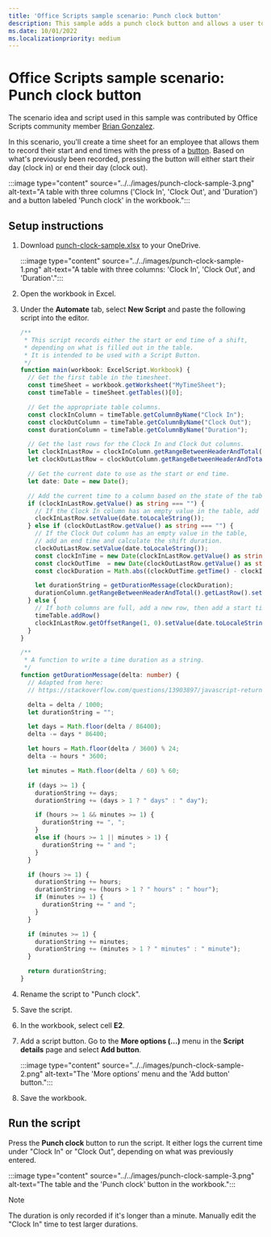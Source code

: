 ```yaml
---
title: 'Office Scripts sample scenario: Punch clock button'
description: This sample adds a punch clock button and allows a user to clock in and clock out using the current time.
ms.date: 10/01/2022
ms.localizationpriority: medium
---
```


# Office Scripts sample scenario: Punch clock button

The scenario idea and script used in this sample was contributed by Office Scripts community member [Brian Gonzalez](https://github.com/b-gonzalez).

In this scenario, you'll create a time sheet for an employee that allows them to record their start and end times with the press of a [button](../../develop/script-buttons.md). Based on what's previously been recorded, pressing the button will either start their day (clock in) or end their day (clock out).

:::image type="content" source="../../images/punch-clock-sample-3.png" alt-text="A table with three columns ('Clock In', 'Clock Out', and 'Duration') and a button labeled 'Punch clock' in the workbook.":::

## Setup instructions

1. Download [punch-clock-sample.xlsx](punch-clock-sample.xlsx) to your OneDrive.

    :::image type="content" source="../../images/punch-clock-sample-1.png" alt-text="A table with three columns: 'Clock In', 'Clock Out', and 'Duration'.":::

1. Open the workbook in Excel.

1. Under the **Automate** tab, select **New Script** and paste the following script into the editor.

    ```typescript
    /**
     * This script records either the start or end time of a shift, 
     * depending on what is filled out in the table. 
     * It is intended to be used with a Script Button.
     */
    function main(workbook: ExcelScript.Workbook) {
      // Get the first table in the timesheet.
      const timeSheet = workbook.getWorksheet("MyTimeSheet");
      const timeTable = timeSheet.getTables()[0];
    
      // Get the appropriate table columns.
      const clockInColumn = timeTable.getColumnByName("Clock In");
      const clockOutColumn = timeTable.getColumnByName("Clock Out");
      const durationColumn = timeTable.getColumnByName("Duration");
    
      // Get the last rows for the Clock In and Clock Out columns.
      let clockInLastRow = clockInColumn.getRangeBetweenHeaderAndTotal().getLastRow();
      let clockOutLastRow = clockOutColumn.getRangeBetweenHeaderAndTotal().getLastRow();
    
      // Get the current date to use as the start or end time.
      let date: Date = new Date();
    
      // Add the current time to a column based on the state of the table.
      if (clockInLastRow.getValue() as string === "") {
        // If the Clock In column has an empty value in the table, add a start time.
        clockInLastRow.setValue(date.toLocaleString());
      } else if (clockOutLastRow.getValue() as string === "") {
        // If the Clock Out column has an empty value in the table, 
        // add an end time and calculate the shift duration.
        clockOutLastRow.setValue(date.toLocaleString());
        const clockInTime = new Date(clockInLastRow.getValue() as string);
        const clockOutTime  = new Date(clockOutLastRow.getValue() as string);
        const clockDuration = Math.abs((clockOutTime.getTime() - clockInTime.getTime()));
    
        let durationString = getDurationMessage(clockDuration);
        durationColumn.getRangeBetweenHeaderAndTotal().getLastRow().setValue(durationString);
      } else {
        // If both columns are full, add a new row, then add a start time.
        timeTable.addRow()
        clockInLastRow.getOffsetRange(1, 0).setValue(date.toLocaleString());
      }
    }
    
    /**
     * A function to write a time duration as a string.
     */
    function getDurationMessage(delta: number) {
      // Adapted from here:
      // https://stackoverflow.com/questions/13903897/javascript-return-number-of-days-hours-minutes-seconds-between-two-dates
    
      delta = delta / 1000;
      let durationString = "";
    
      let days = Math.floor(delta / 86400);
      delta -= days * 86400;
    
      let hours = Math.floor(delta / 3600) % 24;
      delta -= hours * 3600;
    
      let minutes = Math.floor(delta / 60) % 60;
    
      if (days >= 1) {
        durationString += days;
        durationString += (days > 1 ? " days" : " day");
    
        if (hours >= 1 && minutes >= 1) {
          durationString += ", ";
        }
        else if (hours >= 1 || minutes > 1) {
          durationString += " and ";
        }
      }
    
      if (hours >= 1) {
        durationString += hours;
        durationString += (hours > 1 ? " hours" : " hour");
        if (minutes >= 1) {
          durationString += " and ";
        }
      }
    
      if (minutes >= 1) {
        durationString += minutes;
        durationString += (minutes > 1 ? " minutes" : " minute");
      }
    
      return durationString;
    }
    ```

1. Rename the script to "Punch clock".

1. Save the script.

1. In the workbook, select cell **E2**.

1. Add a script button. Go to the **More options (…)** menu in the **Script details** page and select **Add button**.

    :::image type="content" source="../../images/punch-clock-sample-2.png" alt-text="The 'More options' menu and the 'Add button' button.":::

1. Save the workbook.

## Run the script

Press the **Punch clock** button to run the script. It either logs the current time under "Clock In" or "Clock Out", depending on what was previously entered.

:::image type="content" source="../../images/punch-clock-sample-3.png" alt-text="The table and the 'Punch clock' button in the workbook.":::

> [!NOTE]
> The duration is only recorded if it's longer than a minute. Manually edit the "Clock In" time to test larger durations.
